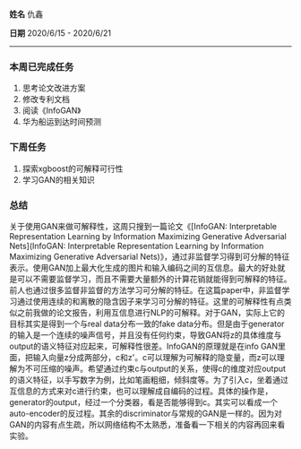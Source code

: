 **姓名** 仇鑫

**日期** 2020/6/15 - 2020/6/21

------

### 本周已完成任务

1. 思考论文改进方案
2. 修改专利文档
3. 阅读《InfoGAN》
4. 华为船运到达时间预测

### 下周任务

1. 探索xgboost的可解释可行性
2. 学习GAN的相关知识

### 总结

关于使用GAN来做可解释性，这周只搜到一篇论文《[InfoGAN: Interpretable Representation Learning by Information Maximizing Generative Adversarial Nets](InfoGAN: Interpretable Representation Learning by Information Maximizing Generative Adversarial Nets)》，通过非监督学习得到可分解的特征表示。使用GAN加上最大化生成的图片和输入编码之间的互信息。最大的好处就是可以不需要监督学习，而且不需要大量额外的计算花销就能得到可解释的特征。前人也通过很多监督非监督的方法学习可分解的特征。在这篇paper中，非监督学习通过使用连续的和离散的隐含因子来学习可分解的特征。这里的可解释性有点类似之前我做的论文报告，利用互信息进行NLP的可解释。对于GAN，实际上它的目标其实是得到一个与real data分布一致的fake data分布。但是由于generator的输入是一个连续的噪声信号，并且没有任何约束，导致GAN将z的具体维度与output的语义特征对应起来，可解释性很差。InfoGAN的原理就是在info GAN里面，把输入向量z分成两部分，c和z'。c可以理解为可解释的隐变量，而z可以理解为不可压缩的噪声。希望通过约束c与output的关系，使得c的维度对应output的语义特征，以手写数字为例，比如笔画粗细，倾斜度等。为了引入c，坐着通过互信息的方式来对c进行约束，也可以理解成自编码的过程。具体的操作是，generator的output，经过一个分类器，看是否能够得到c。其实可以看成一个auto-encoder的反过程。其余的discriminator与常规的GAN是一样的。因为对GAN的内容有点生疏，所以网络结构不太熟悉，准备看一下相关的内容再回来看实验。

